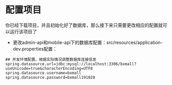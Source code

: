 # 配置项目

你已经下载项目，并且初始化好了数据库，那么接下来只需要更改相应的配置就可以运行该项目了

- 更改admin-api和mobile-api下的数据库配置：src/resources/application-dev.properties配置：

```properties
## 开发环境配置，根据实际情况调整数据库连接信息
spring.datasource.url=jdbc:mysql://localhost:3306/bxmall?useUnicode=true&characterEncoding=UTF8
spring.datasource.username=bxmall
spring.datasource.password=bxmall191028

```
